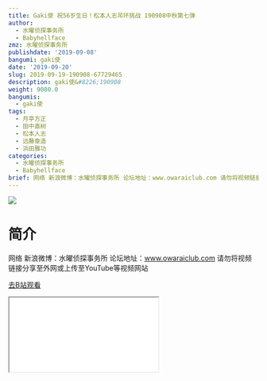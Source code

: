 ```yaml
---
title: Gaki使 祝56岁生日！松本人志吊环挑战 190908中秋第七弹
author:
  - 水曜侦探事务所
  - Babyhellface
zmz: 水曜侦探事务所
publishdate: '2019-09-08'
bangumi: gaki使
date: '2019-09-20'
slug: 2019-09-19-190908-67729465
description: gaki使&#8226;190908
weight: 9080.0
bangumis:
  - gaki使
tags:
  - 月亭方正
  - 田中直树
  - 松本人志
  - 远藤章造
  - 浜田雅功
categories:
  - 水曜侦探事务所
  - Babyhellface
brief: 网络 新浪微博：水曜侦探事务所 论坛地址：www.owaraiclub.com 请勿将视频链接分享至外网或上传至YouTube等视频网站
---
```

![](https://raw.githubusercontent.com/tcgriffith/owaraisite/master/static/tmpimg/65f0af062b7c8d2e70355de5bb55beacb0b7524a.jpg.480.jpg)
# 简介  
网络
新浪微博：水曜侦探事务所 论坛地址：www.owaraiclub.com
请勿将视频链接分享至外网或上传至YouTube等视频网站  

[去B站观看](https://www.bilibili.com/video/av67729465/)
<div class ="resp-container"><iframe class="testiframe" src="//player.bilibili.com/player.html?aid=67729465"", scrolling="no", allowfullscreen="true" > </iframe></div> 
